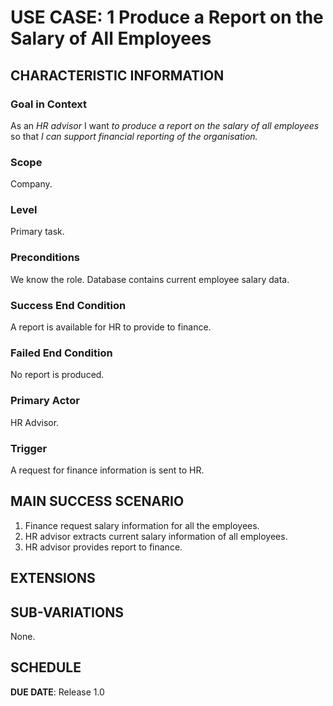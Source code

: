 # USE CASE: 1 Produce a Report on the Salary of All Employees

## CHARACTERISTIC INFORMATION

### Goal in Context

As an *HR advisor* I want *to produce a report on the salary of all employees* so that *I can support financial reporting of the organisation.*

### Scope

Company.

### Level

Primary task.

### Preconditions

We know the role.  Database contains current employee salary data.

### Success End Condition

A report is available for HR to provide to finance.

### Failed End Condition

No report is produced.

### Primary Actor

HR Advisor.

### Trigger

A request for finance information is sent to HR.

## MAIN SUCCESS SCENARIO

1. Finance request salary information for all the employees.
2. HR advisor extracts current salary information of all employees.
3. HR advisor provides report to finance.

## EXTENSIONS

## SUB-VARIATIONS

None.

## SCHEDULE

**DUE DATE**: Release 1.0

